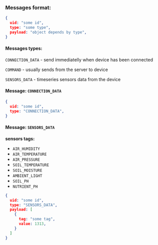 
### Messages format:

```json
{
  uid: "some id",
  type: "some type",
  payload: "object depends by type",
}
```

#### Messages types:
`CONNECTION_DATA` - send immediatelly when device has been connected

`COMMAND` - usually sends from the server to device

`SENSORS_DATA` - timeseries sensors data from the device

#### Message: `CONNECTION_DATA`
```json
{
  uid: "some id",
  type: "CONNECTION_DATA",
}
```

#### Message: `SENSORS_DATA`

**sensors tags:** 
- `AIR_HUMIDITY`
- `AIR_TEMPERATURE`
- `AIR_PRESSURE` 
- `SOIL_TEMPERATURE`
- `SOIL_MOISTURE`
- `AMBIENT_LIGHT`
- `SOIL_PH`
- `NUTRIENT_PH`

```json
{
  uid: "some id",
  type: "SENSORS_DATA",
  payload: [
    {
      tag: "some tag",
      value: 1313,
    }
  ]
}
```
